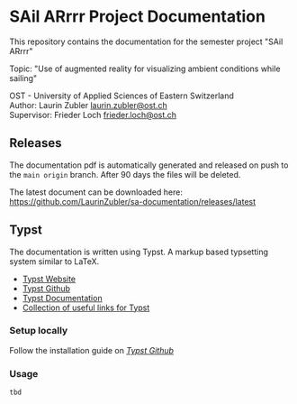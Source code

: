 # SAil ARrrr Project Documentation
This repository contains the documentation for the semester project "SAil ARrrr"

Topic: "Use of augmented reality for visualizing ambient conditions while sailing"

OST - University of Applied Sciences of Eastern Switzerland  
Author: Laurin Zubler [laurin.zubler@ost.ch](mailto:laurin.zubler@ost.ch)  
Supervisor: Frieder Loch [frieder.loch@ost.ch](mailto:frieder.loch@ost.ch)

## Releases
The documentation pdf is automatically generated and released on push to the `main origin` branch. After 90 days the files will be deleted.

The latest document can be downloaded here:  
https://github.com/LaurinZubler/sa-documentation/releases/latest


## Typst
The documentation is written using Typst. A markup based typsetting system similar to LaTeX.
- [Typst Website](https://typst.app/)
- [Typst Github](https://github.com/typst/typst)
- [Typst Documentation](https://typst.app/docs/reference/syntax/)
- [Collection of useful links for Typst](https://github.com/qjcg/awesome-typst)

### Setup locally
Follow the installation guide on _[Typst Github](https://github.com/typst/typst#installation)_

### Usage
```
tbd
```